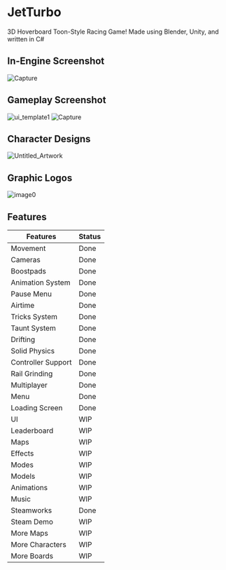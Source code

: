 # JetTurbo
3D Hoverboard Toon-Style Racing Game! 
Made using Blender, Unity, and written in C#

## In-Engine Screenshot
![Capture](https://user-images.githubusercontent.com/90495366/234157447-da11aea7-e105-4dcd-8d32-5da62a6d09c2.PNG)

## Gameplay Screenshot
![ui_template1](https://github.com/Marco-Puig/JetTurbo/assets/90495366/829191a7-2335-45ad-a455-4fe41e08b889)
![Capture](https://github.com/Marco-Puig/JetTurbo/assets/90495366/35070aac-e44d-49f0-8da1-f206cda72633)


## Character Designs
![Untitled_Artwork](https://github.com/Marco-Puig/JetTurbo/assets/90495366/c3a9b6c1-8cb2-401c-a538-39fff22c10cd)


## Graphic Logos
![image0](https://github.com/Marco-Puig/JetTurbo/assets/90495366/0c62eeb7-76e9-476a-b613-2b517f983fea)




## Features
| Features  | Status |
| ------------- | ------------- |
| Movement  | Done  |
| Cameras | Done  |
| Boostpads | Done  |
| Animation System | Done  |
| Pause Menu | Done  |
| Airtime | Done  |
| Tricks System | Done  |
| Taunt System | Done |
| Drifting | Done  |
| Solid Physics | Done  |
| Controller Support | Done |
| Rail Grinding | Done  |
| Multiplayer | Done  |
| Menu | Done |
| Loading Screen | Done |
| UI | WIP  |
| Leaderboard | WIP  |
| Maps | WIP  |
| Effects | WIP  |
| Modes | WIP  |
| Models | WIP  |
| Animations | WIP  |
| Music | WIP  |
| Steamworks | Done  |
| Steam Demo | WIP  |
| More Maps | WIP  |
| More Characters | WIP  |
| More Boards | WIP  |
